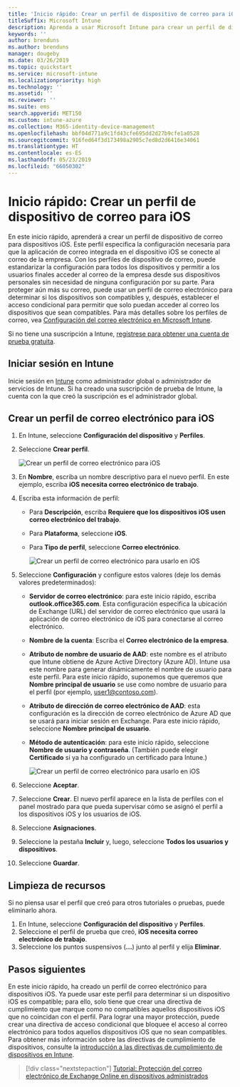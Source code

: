 ```yaml
---
title: 'Inicio rápido: Crear un perfil de dispositivo de correo para iOS'
titleSuffix: Microsoft Intune
description: Aprenda a usar Microsoft Intune para crear un perfil de dispositivo de correo para que los dispositivos iOS puedan conectarse de forma segura al correo de la empresa.
keywords: ''
author: brenduns
ms.author: brenduns
manager: dougeby
ms.date: 03/26/2019
ms.topic: quickstart
ms.service: microsoft-intune
ms.localizationpriority: high
ms.technology: ''
ms.assetid: ''
ms.reviewer: ''
ms.suite: ems
search.appverid: MET150
ms.custom: intune-azure
ms.collection: M365-identity-device-management
ms.openlocfilehash: bbf04d771a9c1fd43cfe695dd2d27b9cfe1a0528
ms.sourcegitcommit: 916fed64f3d173498a2905c7ed8d2d6416e34061
ms.translationtype: HT
ms.contentlocale: es-ES
ms.lasthandoff: 05/23/2019
ms.locfileid: "66050302"
---
```

# <a name="quickstart-create-an-email-device-profile-for-ios"></a>Inicio rápido: Crear un perfil de dispositivo de correo para iOS

En este inicio rápido, aprenderá a crear un perfil de dispositivo de correo para dispositivos iOS. Este perfil especifica la configuración necesaria para que la aplicación de correo integrada en el dispositivo iOS se conecte al correo de la empresa. Con los perfiles de dispositivo de correo, puede estandarizar la configuración para todos los dispositivos y permitir a los usuarios finales acceder al correo de la empresa desde sus dispositivos personales sin necesidad de ninguna configuración por su parte. Para proteger aún más su correo, puede usar un perfil de correo electrónico para determinar si los dispositivos son compatibles y, después, establecer el acceso condicional para permitir que solo puedan acceder al correo los dispositivos que sean compatibles. Para más detalles sobre los perfiles de correo, vea [Configuración del correo electrónico en Microsoft Intune](email-settings-configure.md).

Si no tiene una suscripción a Intune, [regístrese para obtener una cuenta de prueba gratuita](free-trial-sign-up.md).

## <a name="sign-in-to-intune"></a>Iniciar sesión en Intune

Inicie sesión en [Intune](https://aka.ms/intuneportal) como administrador global o administrador de servicios de Intune. Si ha creado una suscripción de prueba de Intune, la cuenta con la que creó la suscripción es el administrador global.

## <a name="create-an-ios-email-profile"></a>Crear un perfil de correo electrónico para iOS
1. En Intune, seleccione **Configuración del dispositivo** y **Perfiles**.
2. Seleccione **Crear perfil**.
   
   ![Crear un perfil de correo electrónico para iOS](media/quickstart-email-profile/ios-create-profile.png)

3. En **Nombre**, escriba un nombre descriptivo para el nuevo perfil. En este ejemplo, escriba **iOS necesita correo electrónico de trabajo**.
4. Escriba esta información de perfil:
   - Para **Descripción**, escriba **Requiere que los dispositivos iOS usen correo electrónico del trabajo**.
   - Para **Plataforma**, seleccione **iOS**.
   - Para **Tipo de perfil**, seleccione **Correo electrónico**.
    
     ![Crear un perfil de correo electrónico para usarlo en iOS](media/quickstart-email-profile/ios-email-profile-name.png)

5. Seleccione **Configuración** y configure estos valores (deje los demás valores predeterminados):
   - **Servidor de correo electrónico**: para este inicio rápido, escriba **outlook.office365.com**. Esta configuración especifica la ubicación de Exchange (URL) del servidor de correo electrónico que usará la aplicación de correo electrónico de iOS para conectarse al correo electrónico.
   - **Nombre de la cuenta**: Escriba el **Correo electrónico de la empresa**.
   - **Atributo de nombre de usuario de AAD**: este nombre es el atributo que Intune obtiene de Azure Active Directory (Azure AD). Intune usa este nombre para generar dinámicamente el nombre de usuario para este perfil. Para este inicio rápido, suponemos que queremos que **Nombre principal de usuario** se use como nombre de usuario para el perfil (por ejemplo, user1@contoso.com).
   - **Atributo de dirección de correo electrónico de AAD**: esta configuración es la dirección de correo electrónico de Azure AD que se usará para iniciar sesión en Exchange. Para este inicio rápido, seleccione **Nombre principal de usuario**.
   - **Método de autenticación**: para este inicio rápido, seleccione **Nombre de usuario y contraseña**. (También puede elegir **Certificado** si ya ha configurado un certificado para Intune.)
    
     ![Crear un perfil de correo electrónico para usarlo en iOS](media/quickstart-email-profile/ios-email-profile.png)

6. Seleccione **Aceptar**.
7. Seleccione **Crear**. El nuevo perfil aparece en la lista de perfiles con el panel mostrado para que pueda supervisar cómo se asignó el perfil a los dispositivos iOS y los usuarios de iOS.
8. Seleccione **Asignaciones**.
9. Seleccione la pestaña **Incluir** y, luego, seleccione **Todos los usuarios y dispositivos**. 
10. Seleccione **Guardar**.

## <a name="clean-up-resources"></a>Limpieza de recursos
Si no piensa usar el perfil que creó para otros tutoriales o pruebas, puede eliminarlo ahora.
1. En Intune, seleccione **Configuración del dispositivo** y **Perfiles**.
2. Seleccione el perfil de prueba que creó, **iOS necesita correo electrónico de trabajo**.
3. Seleccione los puntos suspensivos (**...**) junto al perfil y elija **Eliminar**.

## <a name="next-steps"></a>Pasos siguientes

En este inicio rápido, ha creado un perfil de correo electrónico para dispositivos iOS. Ya puede usar este perfil para determinar si un dispositivo iOS es compatible; para ello, solo tiene que crear una directiva de cumplimiento que marque como no compatibles aquellos dispositivos iOS que no coincidan con el perfil. Para lograr una mayor protección, puede crear una directiva de acceso condicional que bloquee el acceso al correo electrónico para todos aquellos dispositivos iOS que no sean compatibles. Para obtener más información sobre las directivas de cumplimiento de dispositivos, consulte la [introducción a las directivas de cumplimiento de dispositivos en Intune](device-compliance-get-started.md).

> [!div class="nextstepaction"]
> [Tutorial: Protección del correo electrónico de Exchange Online en dispositivos administrados](tutorial-protect-email-on-enrolled-devices.md)
